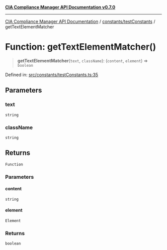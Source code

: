 [**CIA Compliance Manager API Documentation v0.7.0**](../../../README.md)

***

[CIA Compliance Manager API Documentation](../../../modules.md) / [constants/testConstants](../README.md) / getTextElementMatcher

# Function: getTextElementMatcher()

> **getTextElementMatcher**(`text`, `className`): (`content`, `element`) => `boolean`

Defined in: [src/constants/testConstants.ts:35](https://github.com/Hack23/cia-compliance-manager/blob/a904e43458f81faf7066f9da9fc149cc9f6e236d/src/constants/testConstants.ts#L35)

## Parameters

### text

`string`

### className

`string`

## Returns

`Function`

### Parameters

#### content

`string`

#### element

`Element`

### Returns

`boolean`
